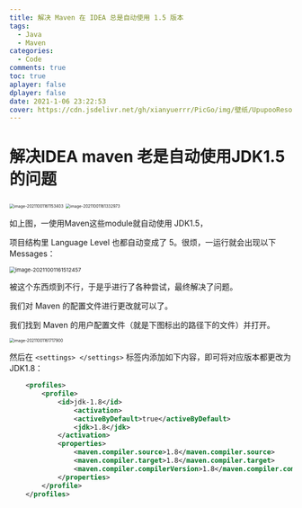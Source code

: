```yaml
---
title: 解决 Maven 在 IDEA 总是自动使用 1.5 版本
tags:
  - Java
  - Maven
categories:
  - Code
comments: true
toc: true
aplayer: false
dplayer: false
date: 2021-1-06 23:22:53
cover: https://cdn.jsdelivr.net/gh/xianyuerrr/PicGo/img/壁纸/UpupooResource/1800010625/preview.jpg
---
```

# 解决IDEA maven 老是自动使用JDK1.5的问题

<img src="https://cdn.jsdelivr.net/gh/xianyuerrr/PicGo/img/202110011611542.png" alt="image-20211001161153403" style="zoom:50%;" />

<img src="https://cdn.jsdelivr.net/gh/xianyuerrr/PicGo/img/202110011613048.png" alt="image-20211001161332973" style="zoom: 50%;" />

如上图，一使用Maven这些module就自动使用 JDK1.5，

项目结构里 Language Level 也都自动变成了 5。很烦，一运行就会出现以下 Messages：

<img src="https://cdn.jsdelivr.net/gh/xianyuerrr/PicGo/img/202110011615495.png" alt="image-20211001161512457" style="zoom: 67%;" />

被这个东西烦到不行，于是乎进行了各种尝试，最终解决了问题。

我们对 Maven 的配置文件进行更改就可以了。



我们找到 Maven 的用户配置文件（就是下图标出的路径下的文件）并打开。

<img src="https://cdn.jsdelivr.net/gh/xianyuerrr/PicGo/img/202110011617970.png" alt="image-20211001161717900" style="zoom: 50%;" />

然后在 `<settings> </settings>` 标签内添加如下内容，即可将对应版本都更改为 JDK1.8：

```xml
    <profiles>
        <profile>
            <id>jdk-1.8</id>
                <activation>
                <activeByDefault>true</activeByDefault>
                <jdk>1.8</jdk>
            </activation>
            <properties>
                <maven.compiler.source>1.8</maven.compiler.source>
                <maven.compiler.target>1.8</maven.compiler.target>
                <maven.compiler.compilerVersion>1.8</maven.compiler.compilerVersion>
            </properties>
        </profile>
    </profiles>
```


